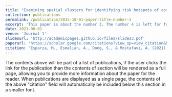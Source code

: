 ```yaml
---
title: "Examining spatial clusters for identifying risk hotspots of communities susceptible to flood-induced transportation disruptions"
collection: publications
permalink: /publication/2015-10-01-paper-title-number-3
excerpt: 'This paper is about the number 3. The number 4 is left for future work.'
date: 2021-08-01
venue: 'Journal 1'
slidesurl: 'http://academicpages.github.io/files/slides3.pdf'
paperurl: 'https://scholar.google.com/citations?view_op=view_citation&hl=en&user=-SGJS5UAAAAJ&citation_for_view=-SGJS5UAAAAJ:d1gkVwhDpl0C'
citation: 'Esparza, M., Esmalian, A., Dong, S., & Mostafavi, A. (2021). Examining spatial clusters for identifying risk hotspots of communities susceptible to flood-induced transportation disruptions. In Computing in civil engineering 2021 (pp. 482-489).'
---
```


The contents above will be part of a list of publications, if the user clicks the link for the publication than the contents of section will be rendered as a full page, allowing you to provide more information about the paper for the reader. When publications are displayed as a single page, the contents of the above "citation" field will automatically be included below this section in a smaller font.
